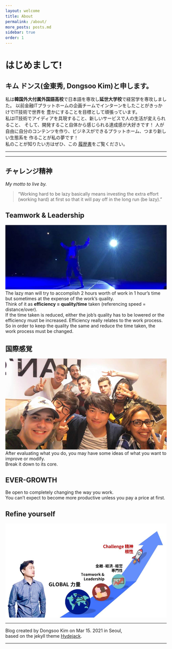 ```yaml
---
layout: welcome
title: About
permalink: /about/
more_posts: posts.md
sidebar: true
order: 1
---
```


# はじめまして!

## キム ドンス(金東秀, Dongsoo Kim)と申します。

私は**韓国外大付属外国語高校**で日本語を専攻し**延世大学校**で経営学を専攻しました。
以前金融ITプラットホームの企画チームでインターンをしたことがきっかけでIT技術で世界を
豊かにすることを目標として頑張っています。<br>
私はIT技術でアイディアを具現すること、新しいサービスで人の生活が変えられること、
そして、開発すること自体から感じられる達成感が大好きです！
人が自由に自分のコンテンツを作り、ビジネスができるプラットホーム、つまり新しい生態系を
作ることが私の夢です！<br>
私のことが知りたい方はぜひ、この [履歴書](/resume/)をご覧ください。

***

<!--posts_list-->

***

## チャレンジ精神

_My motto to live by._

> “Working hard to be lazy basically means investing the extra effort (working hard) at first so that it will pay off in the long run (be lazy).”

## Teamwork & Leadership
![small_cheer](/assets/small_cheer.jpg)
The lazy man will try to accomplish 2 hours worth of work in 1 hour’s time but sometimes at the expense of the work’s quality.<br>
Think of it as **efficiency = quality/time** taken (referencing speed = distance/over).<br>
If the time taken is reduced, either the job’s quality has to be lowered or the efficiency must be increased. Efficiency really relates to the work process.<br>
So in order to keep the quality the same and reduce the time taken, the work process must be changed.

## 国際感覚
![globalVill](/assets/globalVill.jpg)
After evaluating what you do, you may have some ideas of what you want to improve or modify.<br>
Break it down to its core.

## EVER-GROWTH

Be open to completely changing the way you work.<br>
You can’t expect to become more productive unless you pay a price at first.

## Refine yourself

![briefinfo](/assets/briefinfo.JPG)

***

Blog created by Dongsoo Kim on Mar 15. 2021 in Seoul,<br>
based on the jekyll theme [Hydejack](https://hydejack.com).

***

<!--author-->
